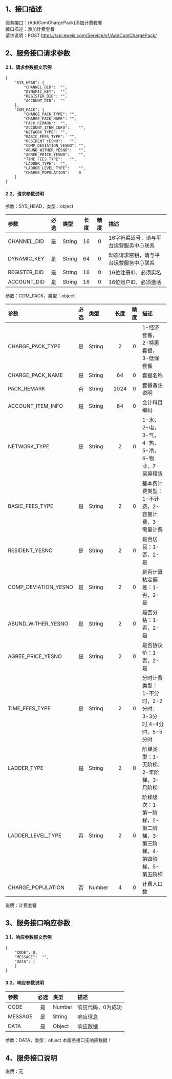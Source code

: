 ## 1、接口描述  
服务接口：(AddComChargePack)添加计费套餐  
接口描述：添加计费套餐  
请求说明：POST https://api.epeis.com/Service/v1/AddComChargePack/  
  
## 2、服务接口请求参数  
#### 2.1、请求参数报文示例  
~~~  
{
	"SYS_HEAD":	{
		"CHANNEL_DID":	"",
		"DYNAMIC_KEY":	"",
		"REGISTER_DID":	"",
		"ACCOUNT_DID":	""
	},
	"COM_PACK":	{
		"CHARGE_PACK_TYPE":	"",
		"CHARGE_PACK_NAME":	"",
		"PACK_REMARK":	"",
		"ACCOUNT_ITEM_INFO":	"",
		"NETWORK_TYPE":	"",
		"BASIC_FEES_TYPE":	"",
		"RESIDENT_YESNO":	"",
		"COMP_DEVIATION_YESNO":	"",
		"ABUND_WITHER_YESNO":	"",
		"AGREE_PRICE_YESNO":	"",
		"TIME_FEES_TYPE":	"",
		"LADDER_TYPE":	"",
		"LADDER_LEVEL_TYPE":	"",
		"CHARGE_POPULATION":	0
	}
}  
~~~  
#### 2.2、请求参数说明  
参数：SYS_HEAD，类型：object  
  
| 参数 | 必选 | 类型 | 长度 | 精度 | 描述 |  
| :----------------- | :----: | :-------- | :----: | :----: | :---------------- |  
| CHANNEL_DID | 是 | String | 16 | 0 | 16字符渠道号，请与平台运营服务中心联系 |  
| DYNAMIC_KEY | 是 | String | 64 | 0 | 动态请求密钥，请与平台运营服务中心联系 |  
| REGISTER_DID      |  是  | String   | 16 | 0 | 16位注册ID，必须实名 |  
| ACCOUNT_DID       |  是  | String   | 16 | 0 | 16位账户ID，必须激活 |  
  
参数：COM_PACK，类型：object  
  
| 参数              | 必选 | 类型     | 长度 | 精度 | 描述             |  
| :----------------- | :----: | :-------- | :----: | :----: | :---------------- |  
| CHARGE_PACK_TYPE |  是  | String   | 2 | 0 | 1-经济套餐，2-特惠套餐，3-低保套餐 |  
| CHARGE_PACK_NAME |  是  | String   | 64 | 0 | 套餐名称 |  
| PACK_REMARK |  否  | String   | 1024 | 0 | 套餐备注说明 |  
| ACCOUNT_ITEM_INFO |  是  | String   | 64 | 0 | 会计科目编码 |  
| NETWORK_TYPE |  是  | String   | 2 | 0 | 1-水，2-电，3-气，4-热，5-冷，6-物业，7-房屋租赁 |  
| BASIC_FEES_TYPE |  是  | String   | 2 | 0 | 基本费计费类型：1-不计费，2-容量计费，3-需量计费 |  
| RESIDENT_YESNO |  是  | String   | 2 | 0 | 是否居民：1-否，2-是 |  
| COMP_DEVIATION_YESNO |  是  | String   | 2 | 0 | 是否计算核定偏差：1-否，2-是 |  
| ABUND_WITHER_YESNO |  是  | String   | 2 | 0 | 是否分枯：1-否，2-是 |  
| AGREE_PRICE_YESNO |  是  | String   | 2 | 0 | 是否协议价：1-否，2-是 |  
| TIME_FEES_TYPE |  是  | String   | 2 | 0 | 分时计费类型：1-不分时，2-2分时，3-3分时,4-4分时，5-5分时 |  
| LADDER_TYPE |  是  | String   | 2 | 0 | 阶梯类型：1-无阶梯，2-年阶梯，3-月阶梯 |  
| LADDER_LEVEL_TYPE |  否  | String   | 2 | 0 | 阶梯级次：1-第一阶梯，2-第二阶梯，3-第三阶梯，4-第四阶梯，5-第五阶梯 |  
| CHARGE_POPULATION |  否  | Number   | 4 | 0 | 计费人口数 |  
  
说明：计费套餐  
  
## 3、服务接口响应参数  
#### 3.1、响应参数报文示例  
~~~  
{
	"CODE":	0,
	"MESSAGE":	"",
	"DATA":	{
	}
}  
~~~  
#### 3.2、响应参数说明  
  
| 参数              | 必选 | 类型     | 描述             |  
| :----------------- | :----: | :-------- | :---------------- |  
| CODE | 是 | Number | 响应代码，0为成功 |  
| MESSAGE | 是 | String | 响应信息 |  
| DATA | 是 | Object | 响应数据 |  
  
参数：DATA，类型：object 本服务接口无响应数据！  
## 4、服务接口说明  
说明：无  
